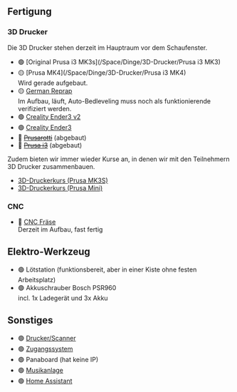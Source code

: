 ## Fertigung

### 3D Drucker

Die 3D Drucker stehen derzeit im Hauptraum vor dem Schaufenster.

* 🟢 [Original Prusa i3 MK3s](/Space/Dinge/3D-Drucker/Prusa i3 MK3)
* 🟡 [Prusa MK4](/Space/Dinge/3D-Drucker/Prusa i3 MK4)  
Wird gerade aufgebaut.
* 🟡 [German Reprap](/Space/Dinge/3D-Drucker/GermanRepRap)  
Im Aufbau, läuft, Auto-Bedleveling muss noch als funktionierende verifiziert werden.
* 🟢 [Creality Ender3 v2](/Space/Dinge/3D-Drucker/Creality%20Ender%203%20v2)
* 🟢 [Creality Ender3](/Space/Dinge/3D-Drucker/Creality%20Ender%203)
* 🔴 ~~[Prusarotti](/Space/Dinge/3D-Drucker/Prusarotti)~~ (abgebaut)
* 🔴 ~~[Prusa i3](/Space/Dinge/3D-Drucker/Prusa%20i3)~~ (abgebaut)

Zudem bieten wir immer wieder Kurse an, in denen wir mit den Teilnehmern 3D Drucker zusammenbauen.

* [3D-Druckerkurs (Prusa MK3S)](/Events3DDruckerkurs)
* [3D-Druckerkurs (Prusa Mini)](/3DDruckerkurs-Mini)

### CNC

* 🔴 [CNC Fräse](/Space/Dinge/Werkzeug/cnc_fraese)  
Derzeit im Aufbau, fast fertig

## Elektro-Werkzeug

* 🟢 Lötstation (funktionsbereit, aber in einer Kiste ohne festen Arbeitsplatz)
* 🟢 Akkuschrauber Bosch PSR960  
incl. 1x Ladegerät und 3x Akku

## Sonstiges

* 🟢 [Drucker/Scanner](/Space/Dinge/Drucker#aktive-drucker)
* 🟢 [Zugangssystem](/Space/Infrastruktur/AirLock)
* 🟢 Panaboard (hat keine IP)
* 🟢 [Musikanlage](/Space/Dinge/Musik/Musikanlage)
* 🟢 [Home Assistant](/Space/Infrastruktur/HASS)
